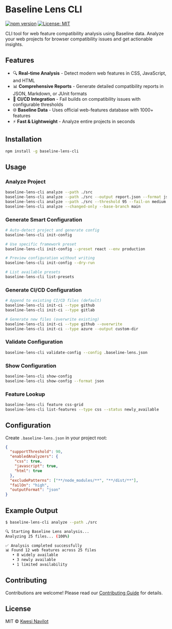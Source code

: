 # Baseline Lens CLI

[![npm version](https://badge.fury.io/js/baseline-lens-cli.svg)](https://badge.fury.io/js/baseline-lens-cli)
[![License: MIT](https://img.shields.io/badge/License-MIT-yellow.svg)](https://opensource.org/licenses/MIT)

CLI tool for web feature compatibility analysis using Baseline data. Analyze your web projects for browser compatibility issues and get actionable insights.

## Features

- 🔍 **Real-time Analysis** - Detect modern web features in CSS, JavaScript, and HTML
- 📊 **Comprehensive Reports** - Generate detailed compatibility reports in JSON, Markdown, or JUnit formats
- 🚨 **CI/CD Integration** - Fail builds on compatibility issues with configurable thresholds
- 🌐 **Baseline Data** - Uses official web-features database with 1000+ features
- ⚡ **Fast & Lightweight** - Analyze entire projects in seconds

## Installation

```bash
npm install -g baseline-lens-cli
```

## Usage

### Analyze Project

```bash
baseline-lens-cli analyze --path ./src
baseline-lens-cli analyze --path ./src --output report.json --format json
baseline-lens-cli analyze --path ./src --threshold 95 --fail-on medium
baseline-lens-cli analyze --changed-only --base-branch main
```

### Generate Smart Configuration

```bash
# Auto-detect project and generate config
baseline-lens-cli init-config

# Use specific framework preset
baseline-lens-cli init-config --preset react --env production

# Preview configuration without writing
baseline-lens-cli init-config --dry-run

# List available presets
baseline-lens-cli list-presets
```

### Generate CI/CD Configuration

```bash
# Append to existing CI/CD files (default)
baseline-lens-cli init-ci --type github
baseline-lens-cli init-ci --type gitlab

# Generate new files (overwrite existing)
baseline-lens-cli init-ci --type github --overwrite
baseline-lens-cli init-ci --type azure --output custom-dir
```

### Validate Configuration

```bash
baseline-lens-cli validate-config --config .baseline-lens.json
```

### Show Configuration

```bash
baseline-lens-cli show-config
baseline-lens-cli show-config --format json
```

### Feature Lookup

```bash
baseline-lens-cli feature css-grid
baseline-lens-cli list-features --type css --status newly_available
```

## Configuration

Create `.baseline-lens.json` in your project root:

```json
{
  "supportThreshold": 90,
  "enabledAnalyzers": {
    "css": true,
    "javascript": true,
    "html": true
  },
  "excludePatterns": ["**/node_modules/**", "**/dist/**"],
  "failOn": "high",
  "outputFormat": "json"
}
```

## Example Output

```bash
$ baseline-lens-cli analyze --path ./src

🔍 Starting Baseline Lens analysis...
Analyzing 25 files... (100%)

✅ Analysis completed successfully
📊 Found 12 web features across 25 files
   • 8 widely available
   • 3 newly available  
   • 1 limited availability
```

## Contributing

Contributions are welcome! Please read our [Contributing Guide](CONTRIBUTING.md) for details.

## License

MIT © [Kwesi Navilot](https://github.com/kwesinavilot)